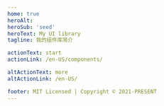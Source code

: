 ```yaml
---
home: true
heroAlt:
heroSub: 'seed'
heroText: My UI library
tagline: 我的组件库简介

actionText: start
actionLink: /en-US/components/

altActionText: more
altActionLink: /en-US/

footer: MIT Licensed | Copyright © 2021-PRESENT
---
```


